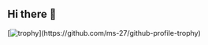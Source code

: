 ## Hi there 👋

[![trophy](https://github-profile-trophy.vercel.app/?username=ms-27&theme=alduin&rank=-C,-B,-?)](https://github.com/ms-27/github-profile-trophy)

<!--
**Ms-27/Ms-27** is a ✨ _special_ ✨ repository because its `README.md` (this file) appears on your GitHub profile.

Here are some ideas to get you started:

- 🔭 I’m currently working on ...
- 🌱 I’m currently learning ...
- 👯 I’m looking to collaborate on ...
- 🤔 I’m looking for help with ...
- 💬 Ask me about ...
- 📫 How to reach me: ...
- 😄 Pronouns: ...
- ⚡ Fun fact: ...
-->
